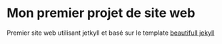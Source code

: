 # Mon premier projet de site web

Premier site web utilisant jetkyll et basé sur le template [beautifull jekyll](https://beautifuljekyll.com/) 
